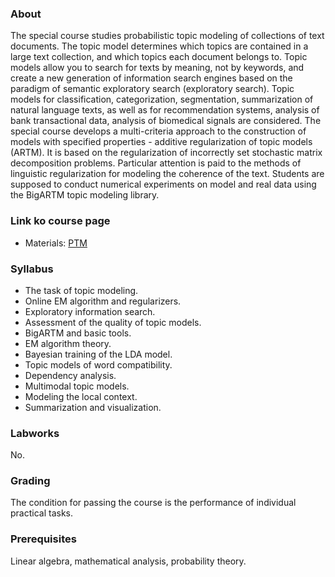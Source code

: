 ### About
The special course studies probabilistic topic modeling of collections of text documents. The topic model determines which topics are contained in a large text collection, and which topics each document belongs to. Topic models allow you to search for texts by meaning, not by keywords, and create a new generation of information search engines based on the paradigm of semantic exploratory search (exploratory search). Topic models for classification, categorization, segmentation, summarization of natural language texts, as well as for recommendation systems, analysis of bank transactional data, analysis of biomedical signals are considered. The special course develops a multi-criteria approach to the construction of models with specified properties - additive regularization of topic models (ARTM). It is based on the regularization of incorrectly set stochastic matrix decomposition problems. Particular attention is paid to the methods of linguistic regularization for modeling the coherence of the text. Students are supposed to conduct numerical experiments on model and real data using the BigARTM topic modeling library.

### Link ko course page

- Materials: [PTM](http://bit.ly/2EGWcjA)

### Syllabus
* The task of topic modeling.
* Online EM algorithm and regularizers.
* Exploratory information search.
* Assessment of the quality of topic models.
* BigARTM and basic tools.
* EM algorithm theory.
* Bayesian training of the LDA model.
* Topic models of word compatibility.
* Dependency analysis.
* Multimodal topic models.
* Modeling the local context.
* Summarization and visualization.

### Labworks
No.

### Grading
The condition for passing the course is the performance of individual practical tasks.

### Prerequisites
Linear algebra, mathematical analysis, probability theory.
